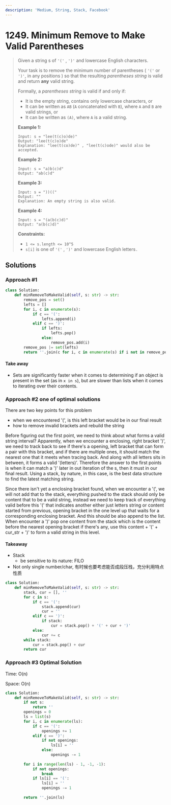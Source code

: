 ```yaml
---
description: 'Medium, String, Stack, Facebook'
---
```


# 1249. Minimum Remove to Make Valid Parentheses

> Given a string s of `'('` , `')'` and lowercase English characters. 
>
> Your task is to remove the minimum number of parentheses \( `'('` or `')'`, in any positions \) so that the resulting _parentheses string_ is valid and return **any** valid string.
>
> Formally, a _parentheses string_ is valid if and only if:
>
> * It is the empty string, contains only lowercase characters, or
> * It can be written as `AB` \(`A` concatenated with `B`\), where `A` and `B` are valid strings, or
> * It can be written as `(A)`, where `A` is a valid string.
>
> **Example 1:**
>
> ```text
> Input: s = "lee(t(c)o)de)"
> Output: "lee(t(c)o)de"
> Explanation: "lee(t(co)de)" , "lee(t(c)ode)" would also be accepted.
> ```
>
> **Example 2:**
>
> ```text
> Input: s = "a)b(c)d"
> Output: "ab(c)d"
> ```
>
> **Example 3:**
>
> ```text
> Input: s = "))(("
> Output: ""
> Explanation: An empty string is also valid.
> ```
>
> **Example 4:**
>
> ```text
> Input: s = "(a(b(c)d)"
> Output: "a(b(c)d)"
> ```
>
> **Constraints:**
>
> * `1 <= s.length <= 10^5`
> * `s[i]` is one of  `'('` , `')'` and lowercase English letters`.`

## Solutions

### Approach \#1

```python
class Solution:
    def minRemoveToMakeValid(self, s: str) -> str:
        remove_pos = set()
        lefts = []
        for i, c in enumerate(s):
            if c == '(':
                lefts.append(i)
            elif c == ')':
                if lefts:
                    lefts.pop()
                else:
                    remove_pos.add(i)
        remove_pos |= set(lefts)
        return ''.join(c for i, c in enumerate(s) if i not in remove_pos)
```

#### Take away

* Sets are significantly faster when it comes to determining if an object is present in the set \(as in `x in s`\), but are slower than lists when it comes to iterating over their contents.

### Approach \#2 one of optimal solutions

There are two key points for this problem

* when we encountered '\(', is this left bracket would be in our final result
* how to remove invalid brackets and rebuild the string

Before figuring out the first point, we need to think about what forms a valid string interval? Apparently, when we encounter a enclosing, right bracket '\)', we need to track back to see if there's a opening, left bracket that can form a pair with this bracket, and if there are multiple ones, it should match the nearest one that it meets when tracing back. And along with all letters sits in between, it forms a valid '\(letters\)'. Therefore the answer to the first points is when it can match a '\)' later in out iteration of the s, then it must in our final result. Using a stack, by nature, in this case, is the best data structure to find the latest matching string.

Since there isn't yet a enclosing bracket found, when we encounter a '\(', we will not add that to the stack, everything pushed to the stack should only be content that to be a valid string, instead we need to keep track of everything valid before this '\(' that indicates another either just letters string or content started from previous, opening bracket in the one level up that waits for a corresponding enclosing bracket. And this should be also append to the list. When encounter a '\)' pop one content from the stack which is the content before the nearest opening bracket if there's any, use this content + '\(' + cur\_str + '\)' to form a valid string in this level.

#### Takeaway

* Stack
  * be sensitive to its nature: FILO
* Not only single number/char, 有时候也要考虑能否成段压栈，充分利用特点性质

```python
class Solution:
    def minRemoveToMakeValid(self, s: str) -> str:
        stack, cur = [], ''
        for c in s:
            if c == '(':
                stack.append(cur)
                cur = ''
            elif c == ')':
                if stack:
                    cur = stack.pop() + '(' + cur + ')'
            else:
                cur += c
        while stack:
            cur = stack.pop() + cur
        return cur
```

### Approach \#3 Optimal Solution

Time: O\(n\)

Space: O\(n\)

```python
class Solution:
    def minRemoveToMakeValid(self, s: str) -> str:
        if not s:
            return ''
        openings = 0
        ls = list(s)
        for i, c in enumerate(ls):
            if c == '(':
                openings += 1
            elif c == ')':
                if not openings:
                    ls[i] = ''
                else:
                    openings -= 1
        
        for i in range(len(ls) - 1, -1, -1):
            if not openings:
                break
            if ls[i] == '(':
                ls[i] = ''
                openings -= 1
        
        return ''.join(ls)
```

